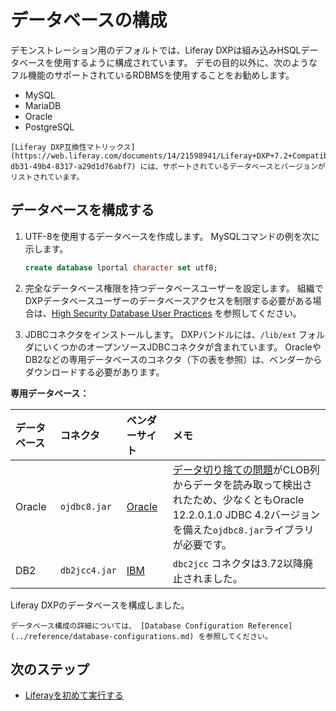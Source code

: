 # データベースの構成

デモンストレーション用のデフォルトでは、Liferay DXPは組み込みHSQLデータベースを使用するように構成されています。 デモの目的以外に、次のようなフル機能のサポートされているRDBMSを使用することをお勧めします。

  - MySQL
  - MariaDB
  - Oracle
  - PostgreSQL

```{important}
[Liferay DXP互換性マトリックス](https://web.liferay.com/documents/14/21598941/Liferay+DXP+7.2+Compatibility+Matrix/b6e0f064-db31-49b4-8317-a29d1d76abf7) には、サポートされているデータベースとバージョンがリストされています。
```

<!-- TODO Update the matrix link to the 7.3 matrix, when it's published - jhinkey -->

## データベースを構成する

1.  UTF-8を使用するデータベースを作成します。 MySQLコマンドの例を次に示します。

    ```sql
    create database lportal character set utf8;
    ```

2.  完全なデータベース権限を持つデータベースユーザーを設定します。 組織でDXPデータベースユーザーのデータベースアクセスを制限する必要がある場合は、[High Security Database User Practices](../reference/database-configurations.md#high-security-database-user-practices) を参照してください。

3.  JDBCコネクタをインストールします。 DXPバンドルには、`/lib/ext` フォルダにいくつかのオープンソースJDBCコネクタが含まれています。 OracleやDB2などの専用データベースのコネクタ（下の表を参照）は、ベンダーからダウンロードする必要があります。

**専用データベース：**

| データベース | コネクタ          | ベンダーサイト                                     | メモ                                                                                                                                                |
|:------ |:------------- |:------------------------------------------- |:------------------------------------------------------------------------------------------------------------------------------------------------- |
| Oracle | `ojdbc8.jar`  | [Oracle](https://www.oracle.com/index.html) | [データ切り捨ての問題](https://issues.liferay.com/browse/LPS-79229)がCLOB列からデータを読み取って検出されたため、少なくともOracle 12.2.0.1.0 JDBC 4.2バージョンを備えた`ojdbc8.jar`ライブラリが必要です。 |
| DB2    | `db2jcc4.jar` | [IBM](https://www.ibm.com/)                 | `dbc2jcc` コネクタは3.72以降廃止されました。                                                                                                                     |

Liferay DXPのデータベースを構成しました。

```{note}
データベース構成の詳細については、 [Database Configuration Reference](../reference/database-configurations.md) を参照してください。
```

## 次のステップ

  - [Liferayを初めて実行する](./running-liferay-for-the-first-time.md)

